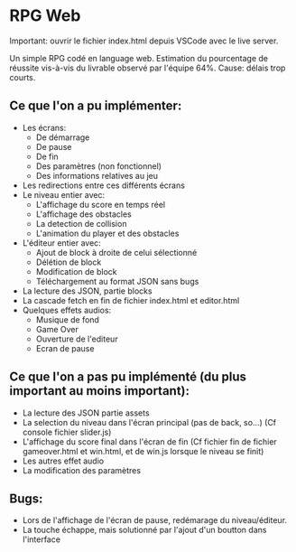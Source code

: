 # RPG Web
Important: ouvrir le fichier index.html depuis VSCode avec le live server.

Un simple RPG codé en language web.
Estimation du pourcentage de réussite vis-à-vis du livrable observé par l'équipe 64%.
Cause: délais trop courts.

## Ce que l'on a pu implémenter:
- Les écrans:
    - De démarrage
    - De pause
    - De fin
    - Des paramètres (non fonctionnel)
    - Des informations relatives au jeu
- Les redirections entre ces différents écrans
- Le niveau entier avec:
    - L'affichage du score en temps réel
    - L'affichage des obstacles
    - La detection de collision
    - L'animation du player et des obstacles
- L'éditeur entier avec:
    - Ajout de block à droite de celui sélectionné
    - Délétion de block
    - Modification de block
    - Téléchargement au format JSON sans bugs
- La lecture des JSON, partie blocks
- La cascade fetch en fin de fichier index.html et editor.html
- Quelques effets audios:
    - Musique de fond
    - Game Over
    - Ouverture de l'editeur
    - Ecran de pause
    


## Ce que l'on a pas pu implémenté (du plus important au moins important):

- La lecture des JSON partie assets
- La selection du niveau dans l'écran principal (pas de back, so...) (Cf console fichier slider.js)
- L'affichage du score final dans l'écran de fin (Cf fichier fin de fichier gameover.html et win.html, et de win.js lorsque le niveau se finit)
- Les autres effet audio
- La modification des paramètres

## Bugs:
- Lors de l'affichage de l'écran de pause, redémarage du niveau/éditeur.
- La touche échappe,  mais solutionné par l'ajout d'un boutton dans l'interface
